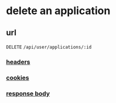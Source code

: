 # delete an application

## url

`DELETE` `/api/user/applications/:id`

### [headers](../request/headers.html)

### [cookies](../request/cookies.html)

### [response body](../response.html)
